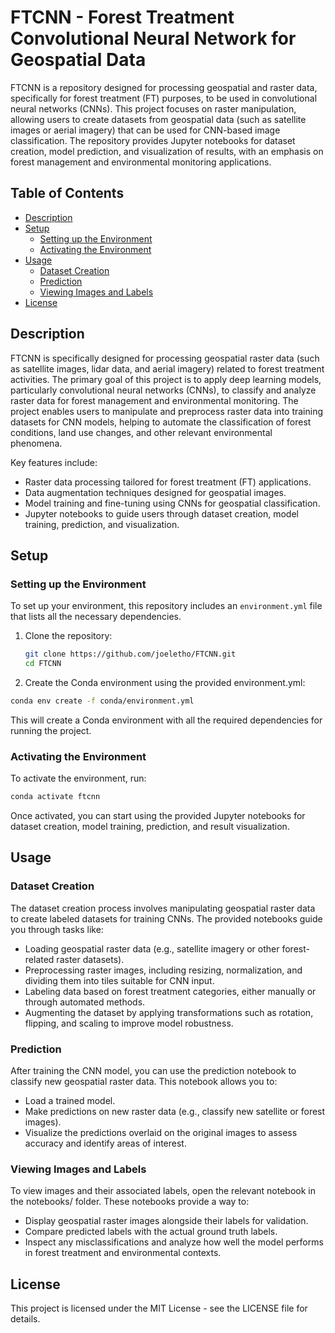 # FTCNN - Forest Treatment Convolutional Neural Network for Geospatial Data

FTCNN is a repository designed for processing geospatial and raster data, specifically for forest treatment (FT) purposes, to be used in convolutional neural networks (CNNs). This project focuses on raster manipulation, allowing users to create datasets from geospatial data (such as satellite images or aerial imagery) that can be used for CNN-based image classification. The repository provides Jupyter notebooks for dataset creation, model prediction, and visualization of results, with an emphasis on forest management and environmental monitoring applications.

## Table of Contents

- [Description](#description)
- [Setup](#setup)
  - [Setting up the Environment](#setting-up-the-environment)
  - [Activating the Environment](#activating-the-environment)
- [Usage](#usage)
  - [Dataset Creation](#dataset-creation)
  - [Prediction](#prediction)
  - [Viewing Images and Labels](#viewing-images-and-labels)
- [License](#license)

## Description

FTCNN is specifically designed for processing geospatial raster data (such as satellite images, lidar data, and aerial imagery) related to forest treatment activities. The primary goal of this project is to apply deep learning models, particularly convolutional neural networks (CNNs), to classify and analyze raster data for forest management and environmental monitoring. The project enables users to manipulate and preprocess raster data into training datasets for CNN models, helping to automate the classification of forest conditions, land use changes, and other relevant environmental phenomena.

Key features include:

- Raster data processing tailored for forest treatment (FT) applications.
- Data augmentation techniques designed for geospatial images.
- Model training and fine-tuning using CNNs for geospatial classification.
- Jupyter notebooks to guide users through dataset creation, model training, prediction, and visualization.

## Setup

### Setting up the Environment

To set up your environment, this repository includes an `environment.yml` file that lists all the necessary dependencies.

1. Clone the repository:

   ```bash
   git clone https://github.com/joeletho/FTCNN.git
   cd FTCNN
   ```
   
2. Create the Conda environment using the provided environment.yml:

  ```bash
  conda env create -f conda/environment.yml
  ```

This will create a Conda environment with all the required dependencies for running the project.

### Activating the Environment

To activate the environment, run:
  ```bash
  conda activate ftcnn
  ```

Once activated, you can start using the provided Jupyter notebooks for dataset creation, model training, prediction, and result visualization.

## Usage

### Dataset Creation

The dataset creation process involves manipulating geospatial raster data to create labeled datasets for training CNNs. The provided notebooks guide you through tasks like:

- Loading geospatial raster data (e.g., satellite imagery or other forest-related raster datasets).
- Preprocessing raster images, including resizing, normalization, and dividing them into tiles suitable for CNN input.
- Labeling data based on forest treatment categories, either manually or through automated methods.
- Augmenting the dataset by applying transformations such as rotation, flipping, and scaling to improve model robustness.

### Prediction

After training the CNN model, you can use the prediction notebook to classify new geospatial raster data. This notebook allows you to:

- Load a trained model.
- Make predictions on new raster data (e.g., classify new satellite or forest images).
- Visualize the predictions overlaid on the original images to assess accuracy and identify areas of interest.

### Viewing Images and Labels

To view images and their associated labels, open the relevant notebook in the notebooks/ folder. These notebooks provide a way to:

- Display geospatial raster images alongside their labels for validation.
- Compare predicted labels with the actual ground truth labels.
- Inspect any misclassifications and analyze how well the model performs in forest treatment and environmental contexts.

## License

This project is licensed under the MIT License - see the LICENSE file for details.

